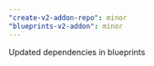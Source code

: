 ```yaml
---
"create-v2-addon-repo": minor
"blueprints-v2-addon": minor
---
```


Updated dependencies in blueprints
